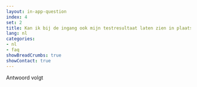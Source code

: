 ```yaml
---
layout: in-app-question
index: 4
set: 2
title: Kan ik bij de ingang ook mijn testresultaat laten zien in plaats van de QR-code in de app?
lang: nl
categories:
- nl
- faq
showBreadCrumbs: true
showContact: true
---
```

Antwoord volgt
